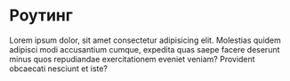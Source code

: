 # Роутинг

Lorem ipsum dolor, sit amet consectetur adipisicing elit. Molestias quidem adipisci modi accusantium cumque,
expedita quas saepe facere deserunt minus quos repudiandae exercitationem eveniet veniam? Provident obcaecati
nesciunt et iste?